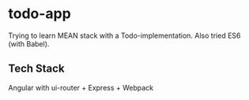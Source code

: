 # todo-app
Trying to learn MEAN stack with a Todo-implementation. Also tried ES6 (with Babel).

## Tech Stack
Angular with ui-router + Express + Webpack

